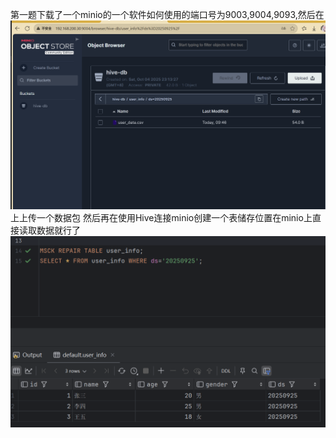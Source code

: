 第一题下载了一个minio的一个软件如何使用的端口号为9003,9004,9093,然后在![img_1.png](img_1.png)上上传一个数据包
然后再在使用Hive连接minio创建一个表储存位置在minio上直接读取数据就行了![img.png](img.png)
